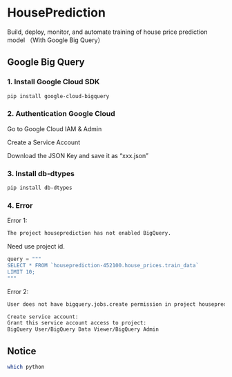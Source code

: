 # HousePrediction
Build, deploy, monitor, and automate training of house price prediction model
（With Google Big Query）
## Google Big Query
### 1. Install Google Cloud SDK
```bash
pip install google-cloud-bigquery
```
### 2. Authentication Google Cloud
Go to Google Cloud IAM & Admin

Create a Service Account

Download the JSON Key and save it as “xxx.json”

### 3. Install db-dtypes
```bash
pip install db-dtypes
```

### 4. Error
Error 1:
```bash
The project houseprediction has not enabled BigQuery.
```
Need use project id.
```python
query = """
SELECT * FROM `houseprediction-452100.house_prices.train_data`
LIMIT 10;
"""
```
Error 2:
```bash
User does not have bigquery.jobs.create permission in project houseprediction-452100.
```
```bash
Create service account:
Grant this service account access to project:
BigQuery User/BigQuery Data Viewer/BigQuery Admin
```
## Notice

```bash
which python
```